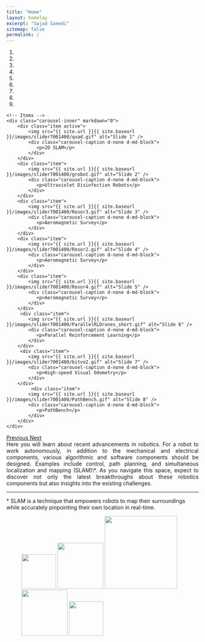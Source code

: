 ```yaml
---
title: "Home"
layout: homelay
excerpt: "Sajad Saeedi"
sitemap: false
permalink: /
---
```





<div markdown="0" id="carousel" class="carousel slide" data-ride="carousel" data-interval="10000" data-pause="hover" >
    <!-- Menu -->
    <ol class="carousel-indicators">
        <li data-target="#carousel" data-slide-to="0" class="active"></li>
        <li data-target="#carousel" data-slide-to="1"></li>
        <li data-target="#carousel" data-slide-to="2"></li>
        <li data-target="#carousel" data-slide-to="3"></li>
        <li data-target="#carousel" data-slide-to="4"></li>
        <li data-target="#carousel" data-slide-to="5"></li>
        <li data-target="#carousel" data-slide-to="6"></li>
        <li data-target="#carousel" data-slide-to="7"></li>
        <li data-target="#carousel" data-slide-to="8"></li>        
    </ol>


    <!-- Items -->
    <div class="carousel-inner" markdown="0">
        <div class="item active">
            <img src="{{ site.url }}{{ site.baseurl }}/images/slider7001400/quad.gif" alt="Slide 1" />
            <div class="carousel-caption d-none d-md-block">
               <p>2D SLAM</p>
            </div>
        </div>
        <div class="item">
            <img src="{{ site.url }}{{ site.baseurl }}/images/slider7001400/grobot.gif" alt="Slide 2" />
            <div class="carousel-caption d-none d-md-block">
               <p>Ultraviolet Disinfection Robots</p>
            </div>
        </div>
        <div class="item">
            <img src="{{ site.url }}{{ site.baseurl }}/images/slider7001400/Rosor3.gif" alt="Slide 3" />
            <div class="carousel-caption d-none d-md-block">
               <p>Aeromagnetic Survey</p>
            </div>            
        </div>
        <div class="item">
            <img src="{{ site.url }}{{ site.baseurl }}/images/slider7001400/Rosor2.gif" alt="Slide 4" />
            <div class="carousel-caption d-none d-md-block">
               <p>Aeromagnetic Survey</p>
            </div>               
        </div>
        <div class="item">
            <img src="{{ site.url }}{{ site.baseurl }}/images/slider7001400/Rosor4.gif" alt="Slide 5" />
            <div class="carousel-caption d-none d-md-block">
               <p>Aeromagnetic Survey</p>
            </div>               
        </div>       
         <div class="item">
            <img src="{{ site.url }}{{ site.baseurl }}/images/slider7001400/ParallelRLDrones_short.gif" alt="Slide 6" />
            <div class="carousel-caption d-none d-md-block">
               <p>Parallel Reinforcement Learning</p>
            </div>               
        </div>
         <div class="item">
            <img src="{{ site.url }}{{ site.baseurl }}/images/slider7001400/bitvo2.gif" alt="Slide 7" />
            <div class="carousel-caption d-none d-md-block">
               <p>High-speed Visual Odometry</p>
            </div>             
        </div>
             <div class="item">
            <img src="{{ site.url }}{{ site.baseurl }}/images/slider7001400/PathBench.gif" alt="Slide 8" />
            <div class="carousel-caption d-none d-md-block">
               <p>PathBench</p>
            </div>              
        </div>    
    </div>
  <a class="left carousel-control" href="#carousel" role="button" data-slide="prev">
    <span class="glyphicon glyphicon-chevron-left" aria-hidden="true"></span>
    <span class="sr-only">Previous</span>
  </a>
  <a class="right carousel-control" href="#carousel" role="button" data-slide="next">
    <span class="glyphicon glyphicon-chevron-right" aria-hidden="true"></span>
    <span class="sr-only">Next</span>
  </a>
</div>

<div style="text-align: justify"> Here you will learn about recent advancements in robotics. For a robot to work autonomously, in addition to the mechanical and electrical components, various algorithmic and software components should be designed. Examples include control, path planning, and simultaneous localization and mapping (SLAM)\*. As you navigate this space, expect to discover not only the latest breakthroughs about these robotics components but also insights into the existing challenges.
 </div>

***

\* SLAM is a technique that empowers robots to map their surroundings while accurately pinpointing their own location in real-time.




<figure class="fourth">
  <img src="{{ site.url }}{{ site.baseurl }}/images/logopic/tmu_logo.png" style="width: 90px">
  <img src="{{ site.url }}{{ site.baseurl }}/images/logopic/nserc.png" style="width: 120px">
  <img src="{{ site.url }}{{ site.baseurl }}/images/logopic/nfrf.jpg" style="width: 190px">
  <img src="{{ site.url }}{{ site.baseurl }}/images/logopic/mitacs.jpg" style="width: 120px">
  <img src="{{ site.url }}{{ site.baseurl }}/images/logopic/ideas.jpg" style="width: 90px">
</figure>

